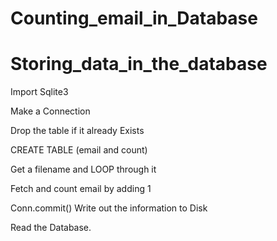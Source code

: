 # Counting_email_in_Database
# Storing_data_in_the_database

Import Sqlite3

Make a Connection

Drop the table if it already Exists

CREATE TABLE (email and count)

Get a filename and LOOP through it

Fetch and count email by adding 1 

Conn.commit() Write out the information to Disk

Read the Database.



